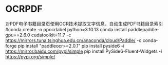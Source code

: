 # OCRPDF
对PDF电子书籍目录页使用OCR技术提取文字信息，自动生成PDF书籍目录索引
#conda create -n ppocrlabel python=3.10.13
conda install paddlepaddle-gpu==2.6.0 cudatoolkit=11.7 -c https://mirrors.tuna.tsinghua.edu.cn/anaconda/cloud/Paddle/ -c conda-forge
pip install "paddleocr>=2.0.1" 
pip install pyside6 -i https://mirror.baidu.com/pypi/simple
pip install PySide6-Fluent-Widgets -i https://pypi.org/simple/
